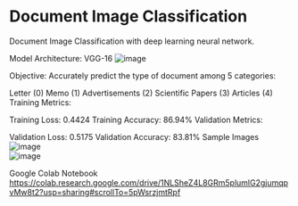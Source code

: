 # Document Image Classification

Document Image Classification with deep learning neural network.

Model Architecture: VGG-16
![image](https://github.com/kiranneupane11/Document_Image_Classification/assets/56816182/e9c5b09f-7da3-43a2-a701-ddcfe37a28f8)


Objective: Accurately predict the type of document among 5 categories:

Letter (0)
Memo (1)
Advertisements (2)
Scientific Papers (3)
Articles (4)
Training Metrics:

Training Loss: 0.4424
Training Accuracy: 86.94%
Validation Metrics:

Validation Loss: 0.5175
Validation Accuracy: 83.81%
Sample Images
![image](https://github.com/kiranneupane11/Document_Image_Classification/assets/56816182/6e3bc18c-a67f-43f5-9e3b-0012b5cc9cd9)  
![image](https://github.com/kiranneupane11/Document_Image_Classification/assets/56816182/207b4781-5af2-4886-9f64-47a46ce778c9)


Google Colab Notebook
https://colab.research.google.com/drive/1NLSheZ4L8GRm5plumlG2gjumqpvMw8t2?usp=sharing#scrollTo=5pWsrzjmtRpf
